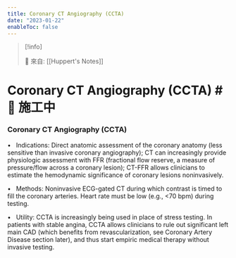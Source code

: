 ```yaml
---
title: Coronary CT Angiography (CCTA)
date: "2023-01-22"
enableToc: false
---
```


> [!info]
>
> 🌱 來自: [[Huppert's Notes]]

# Coronary CT Angiography (CCTA) #🚧 施工中

### Coronary CT Angiography (CCTA)

•   Indications: Direct anatomic assessment of the coronary anatomy (less sensitive than invasive coronary angiography); CT can increasingly provide physiologic assessment with FFR (fractional flow reserve, a measure of pressure/flow across a coronary lesion); CT-FFR allows clinicians to estimate the hemodynamic significance of coronary lesions noninvasively.

•   Methods: Noninvasive ECG-gated CT during which contrast is timed to fill the coronary arteries. Heart rate must be low (e.g., <70 bpm) during testing.

•   Utility: CCTA is increasingly being used in place of stress testing. In patients with stable angina, CCTA allows clinicians to rule out significant left main CAD (which benefits from revascularization, see Coronary Artery Disease section later), and thus start empiric medical therapy without invasive testing.

